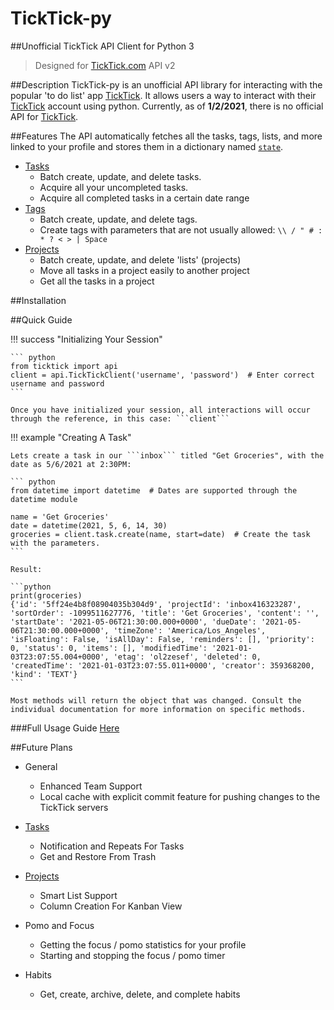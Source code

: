 # TickTick-py
##Unofficial TickTick API Client for Python 3
> Designed for [TickTick.com](<https://www.ticktick.com/>) API v2

##Description
TickTick-py is an unofficial API library for interacting with the popular
'to do list' app [TickTick](<https://www.ticktick.com/>). It allows
users a way to interact with their [TickTick](<https://www.ticktick.com/>) account using python. Currently,
as of **1/2/2021**, there is no official API for [TickTick](<https://www.ticktick.com/>).


##Features
The API automatically fetches all the tasks, tags, lists, and more linked to your profile and stores them in a dictionary named [`state`](usage/api/#state).

 - [Tasks](usage/tasks.md)
    - Batch create, update, and delete tasks.
    - Acquire all your uncompleted tasks.
    - Acquire all completed tasks in a certain date range
 - [Tags](usage/tags.md)
    - Batch create, update, and delete tags.
    - Create tags with parameters that are not usually allowed: `\\ / " # : * ? < > | Space`
 - [Projects](usage/projects.md)
    - Batch create, update, and delete 'lists' (projects)
    - Move all tasks in a project easily to another project
    - Get all the tasks in a project
 
 
##Installation


##Quick Guide

!!! success "Initializing Your Session"

    ``` python
    from ticktick import api
    client = api.TickTickClient('username', 'password')  # Enter correct username and password
    ```
    
    Once you have initialized your session, all interactions will occur through the reference, in this case: ```client```

!!! example "Creating A Task"

    Lets create a task in our ```inbox``` titled "Get Groceries", with the date as 5/6/2021 at 2:30PM:

    ``` python
    from datetime import datetime  # Dates are supported through the datetime module
    
    name = 'Get Groceries'
    date = datetime(2021, 5, 6, 14, 30)
    groceries = client.task.create(name, start=date)  # Create the task with the parameters.
    ```

    Result:

    ```python
    print(groceries)
    {'id': '5ff24e4b8f08904035b304d9', 'projectId': 'inbox416323287', 'sortOrder': -1099511627776, 'title': 'Get Groceries', 'content': '', 'startDate': '2021-05-06T21:30:00.000+0000', 'dueDate': '2021-05-06T21:30:00.000+0000', 'timeZone': 'America/Los_Angeles', 'isFloating': False, 'isAllDay': False, 'reminders': [], 'priority': 0, 'status': 0, 'items': [], 'modifiedTime': '2021-01-03T23:07:55.004+0000', 'etag': 'ol2zesef', 'deleted': 0, 'createdTime': '2021-01-03T23:07:55.011+0000', 'creator': 359368200, 'kind': 'TEXT'}
    ```
        
    Most methods will return the object that was changed. Consult the individual documentation for more information on specific methods.

###Full Usage Guide [Here](usage/api.md)

##Future Plans
 - General
    - Enhanced Team Support
    - Local cache with explicit commit feature for pushing changes to the TickTick servers
 
 - [Tasks](usage/tasks.md)
     - Notification and Repeats For Tasks
     - Get and Restore From Trash
 
 - [Projects](usage/projects.md)
    - Smart List Support
    - Column Creation For Kanban View
    
 - Pomo and Focus
    - Getting the focus / pomo statistics for your profile
    - Starting and stopping the focus / pomo timer
    
 - Habits
    - Get, create, archive, delete, and complete habits
